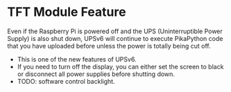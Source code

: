# TFT Module Feature 
Even if the Raspberry Pi is powered off and the UPS (Uninterruptible Power Supply) is also shut down, UPSv6 will continue to execute PikaPython code that you have uploaded before unless the power is totally being cut off.
* This is one of the new features of UPSv6. 
* If you need to turn off the display, you can either set the screen to black or disconnect all power supplies before shutting down.
* TODO: software control backlight. 
